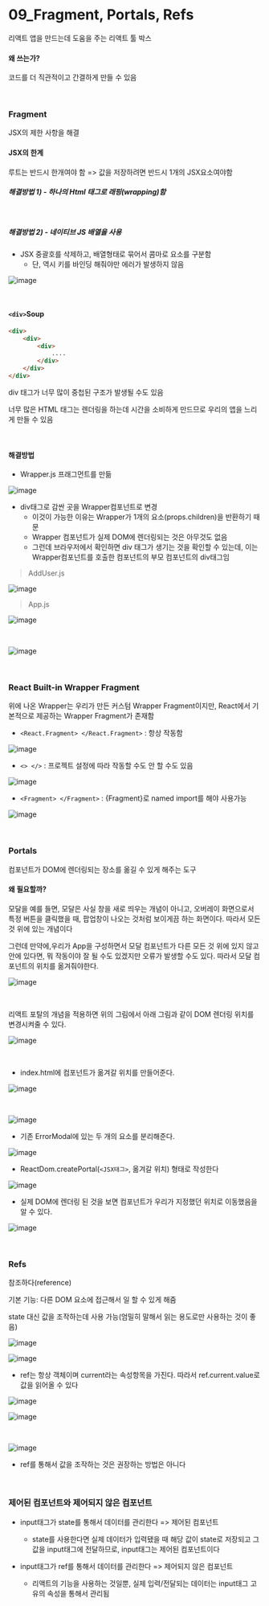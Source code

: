# 09_Fragment, Portals, Refs

리액트 앱을 만드는데 도움을 주는 리액트 툴 박스

#### 왜 쓰는가?

코드를 더 직관적이고 간결하게 만들 수 있음

<br>

### Fragment

JSX의 제한 사항을 해결

#### JSX의 한계

루트는 반드시 한개여야 함 => 값을 저장하려면 반드시 1개의 JSX요소여야함

##### 해결방법 1) - 하나의 Html 태그로 래핑(wrapping)함

<br>

##### 해결방법 2) - 네이티브 JS 배열을 사용

- JSX 중괄호를 삭제하고, 배열형태로 묶어서 콤마로 요소를 구분함
  - 단, 역시 키를 바인딩 해줘야만 에러가 발생하지 않음

![image](https://user-images.githubusercontent.com/93081720/178021375-8d782079-7785-4c2e-8f95-8e0dadd2a470.png)

<br>

#### `<div>`Soup

```html
<div>
    <div>
        <div>
            ....
        </div>
    </div>
</div>
```

div 태그가 너무 많이 중첩된 구조가 발생될 수도 있음

너무 많은 HTML 태그는 렌더링을 하는데 시간을 소비하게 만드므로 우리의 앱을 느리게 만들 수 있음

<br>

#### 해결방법

- Wrapper.js 프래그먼트를 만듦

![image](https://user-images.githubusercontent.com/93081720/178022832-b4b2aebf-5c4e-420c-9846-f3a048d796b3.png)

- div태그로 감싼 곳을 Wrapper컴포넌트로 변경
  - 이것이 가능한 이유는 Wrapper가 1개의 요소(props.children)을 반환하기 때문
  - Wrapper 컴포넌트가 실제 DOM에 렌더링되는 것은 아무것도 없음
  - 그런데 브라우저에서 확인하면 div 태그가 생기는 것을 확인할 수 있는데, 이는 Wrapper컴포넌트를 호출한 컴포넌트의 부모 컴포넌트의 div태그임

> AddUser.js

![image](https://user-images.githubusercontent.com/93081720/178022951-e16c1a4d-ec31-4baf-be48-211319a52240.png)

> App.js

![image](https://user-images.githubusercontent.com/93081720/178023873-203c41f9-e1e2-49b8-9a26-3f12575b43ba.png)

<br>

![image](https://user-images.githubusercontent.com/93081720/178024032-cd4cd4a0-8d26-4caf-8f43-22674a27bfe1.png)

<br>

### React Built-in Wrapper Fragment

위에 나온 Wrapper는 우리가 만든 커스텀 Wrapper Fragment이지만, React에서 기본적으로 제공하는 Wrapper Fragment가 존재함

- `<React.Fragment> </React.Fragment>` : 항상 작동함

![image](https://user-images.githubusercontent.com/93081720/178025064-210973fa-5cff-4021-ae85-699f93deaf34.png)

- `<> </>` : 프로젝트 설정에 따라 작동할 수도 안 할 수도 있음 

![image](https://user-images.githubusercontent.com/93081720/178024975-5fd8503b-f8b7-4cf2-b47c-a499bec64af7.png)

- `<Fragment> </Fragment>` : {Fragment}로 named import를 해야 사용가능

![image](https://user-images.githubusercontent.com/93081720/178025125-0b6690e3-df25-4fcf-9604-3b875ef099af.png)

<br>

### Portals

컴포넌트가 DOM에 렌더링되는 장소를 옮길 수 있게 해주는 도구

#### 왜 필요할까?

모달을 예를 들면, 모달은 사실 창을 새로 띄우는 개념이 아니고, 오버레이 화면으로서 특정 버튼을 클릭했을 때, 팝업창이 나오는 것처럼 보이게끔 하는 화면이다. 따라서 모든 것 위에 있는 개념이다

그런데 만약에,우리가 App을 구성하면서 모달 컴포넌트가 다른 모든 것 위에 있지 않고 안에 있다면, 뭐 작동이야 잘 될 수도 있겠지만 오류가 발생할 수도 있다. 따라서 모달 컴포넌트의 위치를 옮겨줘야한다.

![image](https://user-images.githubusercontent.com/93081720/178089753-cc0b4c9d-d2a8-4359-b3dc-57921a258aea.png)

<br>

리액트 포탈의 개념을 적용하면 위의 그림에서 아래 그림과 같이 DOM 렌더링 위치를 변경시켜줄 수 있다.

![image](https://user-images.githubusercontent.com/93081720/178089766-69c46286-acb8-4c98-8be8-3d3447045ce6.png)

<br>



- index.html에 컴포넌트가 옮겨갈 위치를 만들어준다.

![image](https://user-images.githubusercontent.com/93081720/178090286-dd8ef692-91e0-4ab8-a0f9-e5020a1fa2a3.png)

<br>

![image](https://user-images.githubusercontent.com/93081720/178090459-d57e93dd-5423-4cdb-8dba-14c10938e28a.png)

- 기존 ErrorModal에 있는 두 개의 요소를 분리해준다.

![image](https://user-images.githubusercontent.com/93081720/178090815-7379f156-28e8-4609-8cfe-ae8d776a9ada.png)

- ReactDom.createPortal(`<JSX태그>`, 옮겨갈 위치) 형태로 작성한다

![image](https://user-images.githubusercontent.com/93081720/178090884-bd397c2b-0a62-4de3-a321-72028894e769.png)

- 실제 DOM에 렌더링 된 것을 보면 컴포넌트가 우리가 지정했던 위치로 이동했음을 알 수 있다.

![image](https://user-images.githubusercontent.com/93081720/178090773-d275967b-6036-45ef-aa20-edd47360fe77.png)

<br>

### Refs

참조하다(reference)

기본 기능: 다른 DOM 요소에 접근해서 일 할 수 있게 해줌

state 대신 값을 조작하는데 사용 가능(엄밀히 말해서 읽는 용도로만 사용하는 것이 좋음)

![image](https://user-images.githubusercontent.com/93081720/178091570-aad11dc6-737e-4fbc-89f3-4734e44883fe.png)

![image](https://user-images.githubusercontent.com/93081720/178091583-dc4579f5-8903-45c3-81c3-dabd44f09b98.png)

- ref는 항상 객체이며 current라는 속성항목을 가진다. 따라서 ref.current.value로 값을 읽어올 수 있다

![image](https://user-images.githubusercontent.com/93081720/178091605-35a313cd-e517-48e6-afb2-8e51e2d4c81f.png)

![image](https://user-images.githubusercontent.com/93081720/178091532-f9e8ec9f-c011-4bcb-ba62-c95d2a7e39e7.png)

<br>

![image](https://user-images.githubusercontent.com/93081720/178091639-dc664ed9-b54c-4545-bed3-2d6084fa1591.png)

- ref를 통해서 값을 조작하는 것은 권장하는 방법은 아니다

<br>

### 제어된 컴포넌트와 제어되지 않은 컴포넌트

- input태그가 state를 통해서 데이터를 관리한다 => 제어된 컴포넌트
  - state를 사용한다면 실제 데이터가 입력됐을 때 해당 값이 state로 저장되고 그 값을 input태그에 전달하므로, input태그는 제어된 컴포넌트이다

- input태그가 ref를 통해서 데이터를 관리한다 => 제어되지 않은 컴포넌트
  - 리액트의 기능을 사용하는 것일뿐, 실제 입력/전달되는 데이터는 input태그 고유의 속성을 통해서 관리됨
